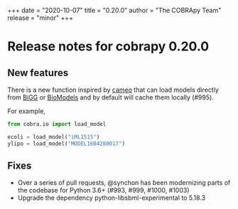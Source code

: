 +++
date = "2020-10-07"
title = "0.20.0"
author = "The COBRApy Team"
release = "minor"
+++

# Release notes for cobrapy 0.20.0

## New features

There is a new function inspired by
[cameo](https://github.com/biosustain/cameo/) that can load models directly
from [BiGG](http://bigg.ucsd.edu/) or
[BioModels](https://www.ebi.ac.uk/biomodels/) and by default will cache them
locally (#995).
<!--more-->
For example,

  ```py
  from cobra.io import load_model

  ecoli = load_model("iML1515")
  ylipo = load_model("MODEL1604280017")
  ```

## Fixes

* Over a series of pull requests, @synchon has been modernizing parts of the
  codebase for Python 3.6+ (#993, #999, #1000, #1003)
* Upgrade the dependency python-libsbml-experimental to 5.18.3

